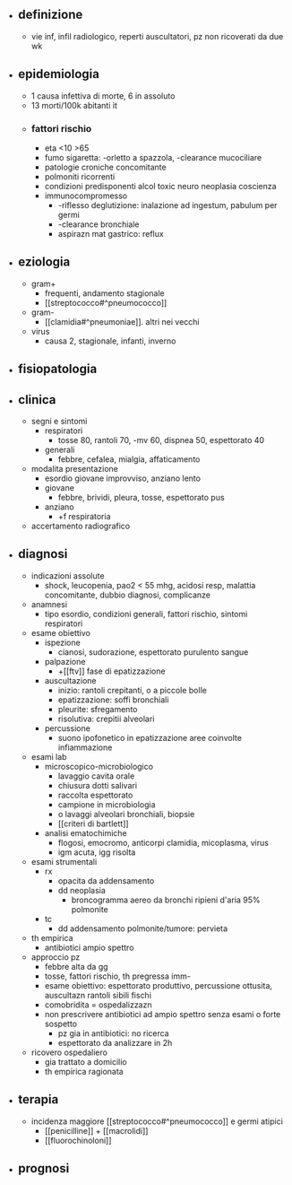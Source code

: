 - ## definizione
	- vie inf, infil radiologico, reperti auscultatori, pz non ricoverati da due wk
- ## epidemiologia
	- 1 causa infettiva di morte, 6 in assoluto
	- 13 morti/100k abitanti it
	- ### fattori rischio
		- eta <10 >65
		- fumo sigaretta: -orletto a spazzola, -clearance mucociliare
		- patologie croniche concomitante
		- polmoniti ricorrenti
		- condizioni predisponenti alcol toxic neuro neoplasia coscienza
		- immunocompromesso
			- -riflesso deglutizione: inalazione ad ingestum, pabulum per germi
			- -clearance bronchiale
			- aspirazn mat gastrico: reflux
- ## eziologia
	- gram+
		- frequenti, andamento stagionale
		- [[streptococco#^pneumococco]]
	- gram-
		- [[clamidia#^pneumoniae]]. altri nei vecchi
	- virus
		- causa 2, stagionale, infanti, inverno
- ## fisiopatologia
- ## clinica
	- segni e sintomi
		- respiratori
			- tosse 80, rantoli 70, -mv 60, dispnea 50, espettorato 40
		- generali
			- febbre, cefalea, mialgia, affaticamento
	- modalita presentazione
		- esordio giovane improvviso, anziano lento
		- giovane
			- febbre, brividi, pleura, tosse, espettorato pus
		- anziano
			- +f respiratoria
	- accertamento radiografico
- ## diagnosi
	- indicazioni assolute
		- shock, leucopenia, pao2 < 55 mhg, acidosi resp, malattia concomitante, dubbio diagnosi, complicanze
	- anamnesi
		- tipo esordio, condizioni generali, fattori rischio, sintomi respiratori
	- esame obiettivo
		- ispezione
			- cianosi, sudorazione, espettorato purulento sangue
		- palpazione
			- +[[ftv]] fase di epatizzazione
		- auscultazione
			- inizio: rantoli crepitanti, o a piccole bolle
			- epatizzazione: soffi bronchiali
			- pleurite: sfregamento
			- risolutiva: crepitii alveolari
		- percussione
			- suono ipofonetico in epatizzazione aree coinvolte infiammazione
	- esami lab
		- microscopico-microbiologico
			- lavaggio cavita orale
			- chiusura dotti salivari
			- raccolta espettorato
			- campione in microbiologia
			- o lavaggi alveolari bronchiali, biopsie
			- [[criteri di bartlett]]
		- analisi ematochimiche
			- flogosi, emocromo, anticorpi clamidia, micoplasma, virus
			- igm acuta, igg risolta
	- esami strumentali
		- rx
			- opacita da addensamento
			- dd neoplasia
				- broncogramma aereo da bronchi ripieni d'aria 95% polmonite
		- tc
			- dd addensamento polmonite/tumore: pervieta
	- th empirica
		- antibiotici ampio spettro
	- approccio pz
		- febbre alta da gg
		- tosse, fattori rischio, th pregressa imm-
		- esame obiettivo: espettorato produttivo, percussione ottusita, auscultazn rantoli sibili fischi
		- comobridita = ospedalizzazn
		- non prescrivere antibiotici ad ampio spettro senza esami o forte sospetto
			- pz gia in antibiotici: no ricerca
			- espettorato da analizzare in 2h
	- ricovero ospedaliero
		- gia trattato a domicilio
		- th empirica ragionata
- ## terapia
	- incidenza maggiore [[streptococco#^pneumococco]] e germi atipici
		- [[penicilline]] + [[macrolidi]]
		- [[fluorochinoloni]]
- ## prognosi